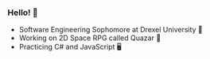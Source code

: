 ### Hello! 🌠

- Software Engineering Sophomore at Drexel University 🐲
- Working on 2D Space RPG called Quazar 🌌
- Practicing C# and JavaScript 🖥️
